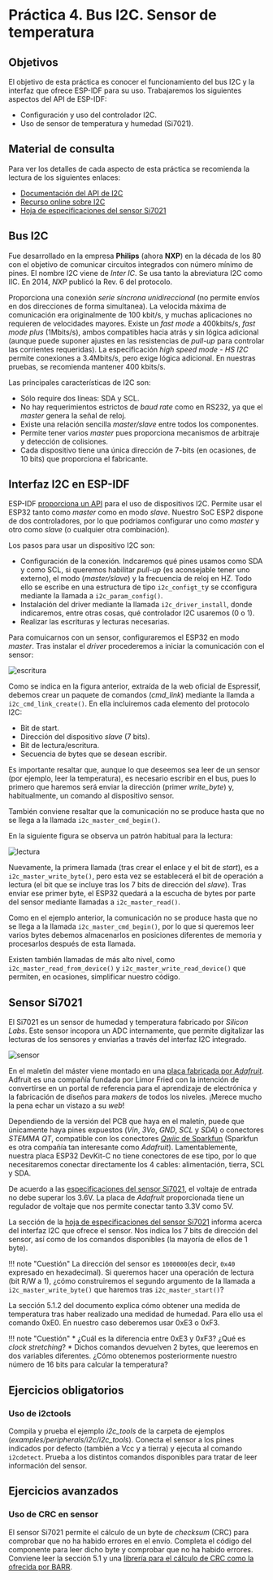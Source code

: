 # Práctica 4. Bus I2C. Sensor de temperatura


## Objetivos
El objetivo de esta práctica es conocer el funcionamiento del bus I2C y la interfaz que ofrece ESP-IDF para su uso.
Trabajaremos los siguientes aspectos del API de ESP-IDF: 
* Configuración y uso del controlador I2C.
* Uso de sensor de temperatura y humedad (Si7021).

## Material de consulta
Para ver los detalles de cada aspecto de esta práctica se recomienda la lectura de los siguientes enlaces:

* [Documentación del API de I2C](https://docs.espressif.com/projects/esp-idf/en/latest/esp32/api-reference/peripherals/i2c.html)
* [Recurso online sobre I2C](https://www.i2c-bus.org/)
* [Hoja de especificaciones del sensor Si7021](https://www.silabs.com/documents/public/data-sheets/Si7021-A20.pdf)


## Bus I2C
Fue desarrollado en la empresa **Philips** (ahora **NXP**) en la década de los 80 con el objetivo de  comunicar circuitos integrados con número mínimo de pines. El nombre I2C viene de *Inter IC*. Se usa tanto la abreviatura I2C como IIC. En 2014, *NXP* publicó la Rev. 6 del protocolo.

Proporciona una conexión *serie síncrona unidireccional* (no permite envíos en dos direcciones de forma simultanea). La velocida máxima de comunicación era originalmente de 100 kbit/s, y muchas aplicaciones no requieren de velocidades mayores. Existe un *fast mode* a 400kbits/s, *fast mode plus*  (1Mbits/s), ambos compatibles hacia atrás y sin lógica adicional (aunque puede suponer ajustes en las resistencias de *pull-up* para controlar las corrientes requeridas).  La especificación  *high speed mode - HS I2C* permite conexiones a 3.4Mbits/s, pero exige lógica adicional. En nuestras pruebas, se recomienda mantener 400 kbits/s.

Las principales características de I2C son:
* Sólo require dos líneas: SDA y SCL. 
* No hay requerimientos estrictos de *baud rate* como en RS232, ya que el *master* genera la señal de reloj.
* Existe una relación sencilla *master/slave* entre todos los componentes.
* Permite tener varios *master* pues proporciona mecanismos de arbitraje y detección de colisiones.
* Cada dispositivo tiene una única dirección de 7-bits (en ocasiones, de 10 bits) que proporciona el fabricante.

## Interfaz I2C en ESP-IDF

ESP-IDF [proporciona un API](https://docs.espressif.com/projects/esp-idf/en/latest/esp32/api-reference/peripherals/i2c.html) para el uso de dispositivos I2C. Permite usar el ESP32  tanto como *master* como en modo *slave*. Nuestro SoC ESP2 dispone de dos controladores, por lo que podríamos configurar uno como *master* y otro como *slave* (o cualquier otra combinación).

Los pasos para usar un dispositivo I2C son:

* Configuración de la conexión. Indcaremos qué pines usamos como SDA y como SCL, si queremos  habilitar *pull-up* (es aconsejable tener uno externo), el modo (*master/slave*) y la frecuencia de reloj en HZ. Todo ello se escribe en una estructura de tipo `i2c_configt_t`y se cconfigura mediante la llamada a `i2c_param_config()`.
* Instalación del driver mediante la llamada `i2c_driver_install`, donde indicaremos, entre otras cosas, qué controlador I2C usaremos (0 o 1).
* Realizar las escrituras y lecturas necesarias.

Para comuicarnos con un sensor, configuraremos el ESP32 en modo *master*. Tras instalar el *driver* procederemos a iniciar la comunicación con el sensor:

![escritura](img/i2c-espidf.png)

Como se indica en la figura anterior, extraída de la web oficial de Espressif, debemos crear un paquete de comandos (*cmd_link*) mediante la llamda a `i2c_cmd_link_create()`. En ella incluiremos cada elemento del protocolo I2C:
* Bit de start.
* Dirección del dispositivo *slave* (7 bits).
* Bit de lectura/escritura.
* Secuencia de bytes que se desean escribir.

Es importante resaltar que, aunque lo que deseemos sea leer de un sensor (por ejemplo, leer la temperatura), es necesario escribir en el bus, pues lo primero que haremos será enviar la dirección (primer *write_byte*) y, habitualmente, un comando al dispositivo sensor.

También conviene resaltar que la comunicación no se produce hasta que no se llega a la llamada `i2c_master_cmd_begin()`.

En la siguiente figura se observa un patrón habitual para la lectura:

![lectura](img/i2c_read.png)

Nuevamente, la primera llamada (tras crear el enlace y el bit de *start*), es a `i2c_master_write_byte()`, pero esta vez se establecerá el bit de operación a lectura (el bit que se incluye tras los 7 bits de dirección del *slave*). Tras enviar ese primer byte, el ESP32 quedará a la escucha de bytes por parte del sensor mediante llamadas a `i2c_master_read()`.

Como en el ejemplo anterior, la comunicación no se produce hasta que no se llega a la llamada `i2c_master_cmd_begin()`, por lo que si queremos leer varios bytes debemos almacenarlos en posiciones diferentes de memoria y procesarlos después de esta llamada.

Existen también llamadas de más alto nivel, como `i2c_master_read_from_device()` y `i2c_master_write_read_device()` que permiten, en ocasiones, simplificar nuestro código.

## Sensor Si7021

El Si7021 es un sensor de humedad y temperatura fabricado por *Silicon Labs*. Este sensor incopora un ADC internamente, que permite digitalizar las lecturas de los sensores y enviarlas a través del interfaz I2C integrado.

![sensor](img/si7021.png)

En el maletín del máster viene montado en una [placa fabricada por *Adafruit*](https://www.adafruit.com/product/3251). Adfruit es una compañía fundada por Limor Fried con la intención de convertirse en un portal de referencia para el aprendizaje de electrónica y la fabricación de diseños para *makers* de todos los niveles. ¡Merece mucho la pena echar un vistazo a su *web*!

Dependiendo de la versión del PCB que haya en el maletín, puede que únicamente haya pines expuestos (*Vin*, *3Vo*, *GND*, *SCL* y *SDA*) o conectores *STEMMA QT*, compatible con los conectores [*Qwiic* de Sparkfun](https://www.sparkfun.com/qwiic) (Sparkfun es otra compañía tan interesante como *Adafruit*). Lamentablemente, nuestra placa ESP32 DevKit-C no tiene conectores de ese tipo, por lo que necesitaremos conectar directamente los 4 cables: alimentación, tierra, SCL y SDA.

De acuerdo a las [especificaciones del sensor Si7021](https://www.silabs.com/documents/public/data-sheets/Si7021-A20.pdf), el voltaje de entrada no debe superar los 3.6V. La placa de *Adafruit* proporcionada tiene un regulador de voltaje que nos permite conectar tanto 3.3V como 5V. 

La sección de la [hoja de especificaciones del sensor Si7021](https://www.silabs.com/documents/public/data-sheets/Si7021-A20.pdf) informa acerca del interfaz I2C que ofrece el sensor. Nos indica los 7 bits de dirección del sensor, así como de los comandos disponibles (la mayoría de ellos de 1 byte). 

!!! note "Cuestión"
    La dirección del sensor es `1000000`(es decir, `0x40` expresado en hexadecimal). Si queremos hacer una operación de lectura (bit R/W a 1), ¿cómo construiremos el segundo argumento de la llamada a `i2c_master_write_byte()` que haremos tras `i2c_master_start()`?

La sección 5.1.2 del documento explica cómo obtener una medida de temperatura tras haber realizado una medidad de humedad. Para ello usa el comando 0xE0. En nuestro caso deberemos usar 0xE3 o 0xF3.

!!! note "Cuestión"
    * ¿Cuál es la diferencia entre 0xE3 y 0xF3? ¿Qué es *clock stretching*?
    * Dichos comandos devuelven 2 bytes, que leeremos en dos variables diferentes. ¿Cómo obtenemos posteriormente nuestro número de 16 bits para calcular la temperatura?


## Ejercicios obligatorios

### Uso de i2ctools
Compila y prueba el ejemplo *i2c_tools* de la carpeta de ejemplos (*examples/peripherals/i2c/i2c_tools*). Conecta el sensor a los pines indicados por defecto (también a Vcc y a tierra) y ejecuta al comando `i2cdetect`. Prueba a los distintos comandos disponibles para tratar de leer información del sensor.


## Ejercicios avanzados

### Uso de CRC en sensor
El sensor Si7021 permite el cálculo de un byte de *checksum* (CRC) para comprobar que no ha habido errores en el envío. Completa el código del componente para leer dicho byte y comprobar que no ha habido errores. Conviene leer la sección 5.1 y una [librería para el cálculo de CRC como la ofrecida por BARR](https://barrgroup.com/tech-talks/checksums-and-crcs).
